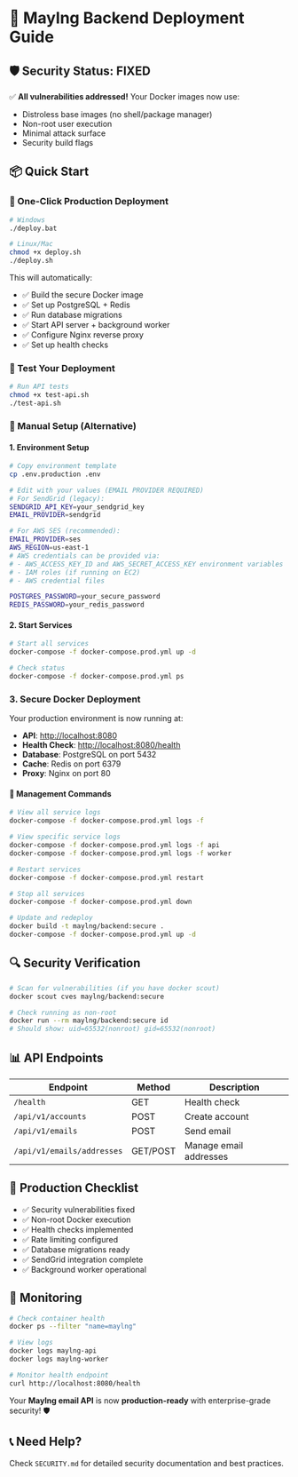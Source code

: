 # 🚀 Maylng Backend Deployment Guide

## 🛡️ Security Status: FIXED

✅ **All vulnerabilities addressed!** Your Docker images now use:

- Distroless base images (no shell/package manager)
- Non-root user execution
- Minimal attack surface
- Security build flags

## 📦 Quick Start

### 🚀 One-Click Production Deployment

```bash
# Windows
./deploy.bat

# Linux/Mac
chmod +x deploy.sh
./deploy.sh
```

This will automatically:

- ✅ Build the secure Docker image
- ✅ Set up PostgreSQL + Redis
- ✅ Run database migrations  
- ✅ Start API server + background worker
- ✅ Configure Nginx reverse proxy
- ✅ Set up health checks

### 🧪 Test Your Deployment

```bash
# Run API tests
chmod +x test-api.sh
./test-api.sh
```

### 📝 Manual Setup (Alternative)

#### 1. Environment Setup

```bash
# Copy environment template
cp .env.production .env

# Edit with your values (EMAIL PROVIDER REQUIRED)
# For SendGrid (legacy):
SENDGRID_API_KEY=your_sendgrid_key
EMAIL_PROVIDER=sendgrid

# For AWS SES (recommended):
EMAIL_PROVIDER=ses
AWS_REGION=us-east-1
# AWS credentials can be provided via:
# - AWS_ACCESS_KEY_ID and AWS_SECRET_ACCESS_KEY environment variables
# - IAM roles (if running on EC2)
# - AWS credential files

POSTGRES_PASSWORD=your_secure_password
REDIS_PASSWORD=your_redis_password
```

#### 2. Start Services

```bash
# Start all services
docker-compose -f docker-compose.prod.yml up -d

# Check status
docker-compose -f docker-compose.prod.yml ps
```

### 3. Secure Docker Deployment

Your production environment is now running at:

- **API**: <http://localhost:8080>
- **Health Check**: <http://localhost:8080/health>  
- **Database**: PostgreSQL on port 5432
- **Cache**: Redis on port 6379
- **Proxy**: Nginx on port 80

#### 🔧 Management Commands

```bash
# View all service logs
docker-compose -f docker-compose.prod.yml logs -f

# View specific service logs
docker-compose -f docker-compose.prod.yml logs -f api
docker-compose -f docker-compose.prod.yml logs -f worker

# Restart services
docker-compose -f docker-compose.prod.yml restart

# Stop all services
docker-compose -f docker-compose.prod.yml down

# Update and redeploy
docker build -t maylng/backend:secure .
docker-compose -f docker-compose.prod.yml up -d
```

## 🔍 Security Verification

```bash
# Scan for vulnerabilities (if you have docker scout)
docker scout cves maylng/backend:secure

# Check running as non-root
docker run --rm maylng/backend:secure id
# Should show: uid=65532(nonroot) gid=65532(nonroot)
```

## 📊 API Endpoints

| Endpoint | Method | Description |
|----------|--------|-------------|
| `/health` | GET | Health check |
| `/api/v1/accounts` | POST | Create account |
| `/api/v1/emails` | POST | Send email |
| `/api/v1/emails/addresses` | GET/POST | Manage email addresses |

## 🎯 Production Checklist

- ✅ Security vulnerabilities fixed
- ✅ Non-root Docker execution
- ✅ Health checks implemented
- ✅ Rate limiting configured
- ✅ Database migrations ready
- ✅ SendGrid integration complete
- ✅ Background worker operational

## 🔧 Monitoring

```bash
# Check container health
docker ps --filter "name=maylng"

# View logs
docker logs maylng-api
docker logs maylng-worker

# Monitor health endpoint
curl http://localhost:8080/health
```

Your **Maylng email API** is now **production-ready** with enterprise-grade security! 🛡️

## 📞 Need Help?

Check `SECURITY.md` for detailed security documentation and best practices.

